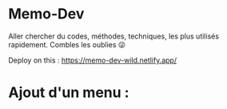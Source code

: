 # Memo-Dev
Aller chercher du codes, méthodes, techniques, les plus utilisés rapidement. 
Combles les oublies 😜

Deploy on this :
https://memo-dev-wild.netlify.app/

<h1><b>Ajout d'un menu :</b></h1>

